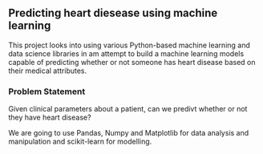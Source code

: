
## Predicting heart diesease using machine learning

This project looks into using various Python-based machine learning and data science libraries in am attempt to build a machine learning models capable of predicting whether or not someone has heart disease based on their medical attributes.

### Problem Statement

Given clinical parameters about a patient, can we predivt whether or not they have heart disease?

We are going to use Pandas, Numpy and Matplotlib for data analysis and manipulation and scikit-learn for modelling.
